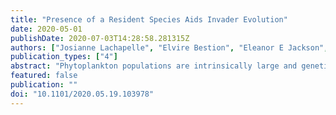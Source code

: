 ```yaml
---
title: "Presence of a Resident Species Aids Invader Evolution"
date: 2020-05-01
publishDate: 2020-07-03T14:28:58.281315Z
authors: ["Josianne Lachapelle", "Elvire Bestion", "Eleanor E Jackson", "C-Elisa Schaum"]
publication_types: ["4"]
abstract: "Phytoplankton populations are intrinsically large and genetically variable, and interactions between species in these populations shape their physiological and evolutionary responses. Yet, evolutionary responses of microbial organisms in novel environments are investigated almost exclusively through the lens of species colonising new environments on their own, and invasion studies are often of short duration. Although exceptions exist, neither type of study usually measures ecologically relevant traits beyond growth rates. Here, we experimentally evolved populations of fresh- and seawater phytoplankton as monocultures (the green algae Chlamydomonas moewusii and Ostreococcus tauri , each colonising a novel, unoccupied salinity) and co-cultures (invading a novel salinity occupied by a resident species) for 200 generations. Colonisers and invaders differed in extinction risks, phenotypes (e.g. size, primary production rates) and strength of local adaptation: invaders had systematically lower extinction rates and broader salinity and temperature preferences than colonisers – regardless of the environment that the invader originated from. We emphasise that the presence of a locally adapted species has the potential to alter the invading species' eco-evolutionary trajectories in a replicable way across environments of differing quality, and that the evolution of small cell size and high ROS tolerance may explain high invader fitness. To predict phytoplankton responses in a changing world, such interspecific relationships need to be accounted for."
featured: false
publication: ""
doi: "10.1101/2020.05.19.103978"
---
```


